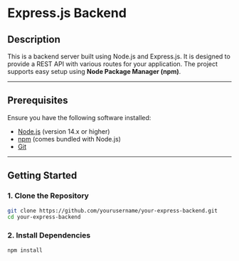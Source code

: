 # Express.js Backend

## Description
This is a backend server built using Node.js and Express.js. It is designed to provide a REST API with various routes for your application. The project supports easy setup using **Node Package Manager (npm)**.

---

## Prerequisites

Ensure you have the following software installed:

- [Node.js](https://nodejs.org/) (version 14.x or higher)
- [npm](https://www.npmjs.com/) (comes bundled with Node.js)
- [Git](https://git-scm.com/)

---

## Getting Started

### 1. Clone the Repository

```bash
git clone https://github.com/yourusername/your-express-backend.git
cd your-express-backend

```
### 2. Install Dependencies

```bash
npm install
```
